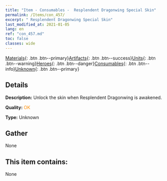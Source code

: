 ```yaml
---
title: "Item - Consumables -  Resplendent Dragonwing Special Skin"
permalink: /Items/con_457/
excerpt: " Resplendent Dragonwing Special Skin"
last_modified_at: 2021-01-05
lang: en
ref: "con_457.md"
toc: false
classes: wide
---
```

 [Materials](/Items/){: .btn .btn--primary}[Artifacts](/Items/Artifacts/){: .btn .btn--success}[Units](/Items/Units/){: .btn .btn--warning}[Heroes](/Items/Heroes/){: .btn .btn--danger}[Consumables](/Items/Consumables/){: .btn .btn--info}[Unknown](/Items/Unknown/){: .btn .btn--primary}

## Details
 **Description:** Unlock the skin when Resplendent Dragonwing is awakened.

 **Quality:** <span style="color: #FF8C00">OK</span>

 **Type:** Unknown

## Gather

  None

## This item contains:

  None

